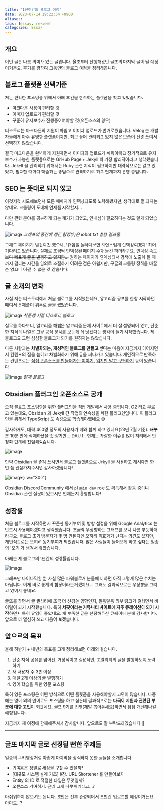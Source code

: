 ```yaml
---
title: "1년여간의 블로그 여정"
date: 2023-07-14 19:22:54 +0900
aliases: 
tags: [essay, review]
categories: Essay
---
```


## 개요

이번 글은 나름 의미가 있는 글입니다. 올초부터 진행해왔던 글또의 마지막 글이 될 예정이거든요. 후기를 겸하여 그동안의 블로그 여정을 정리해봅니다.

## 블로그 플랫폼 선택기준

저는 편리한 포스팅을 위해서 아래 조건을 만족하는 플랫폼을 찾고 있었습니다.

- 마크다운 사용이 편리할 것
- 이미지 업로드가 편리할 것
- 꾸준히 유지보수가 진행중이여야할 것(오픈소스의 경우)

티스토리는 마크다운의 지원이 아쉽고 이미지 업로드가 번거로웠습니다. Velog 는 개발자들에게 아주 유명한 플랫폼이지만, 최근 들어 관리되고 있지 않은 모습이 신경 쓰여서 선택하지 않았습니다.

결국 마크다운을 완벽하게 지원하면서 이미지의 업로드가 쉬워야하고 장기적으로 유지보수가 가능한 플랫폼으로는 GitHub Page + Jekyll 이 가장 합리적이라고 생각했습니다. Jekyll 을 관리하기 위해서는 Ruby 관련 지식이 필요하지만 대략적으로는 알고 있었고, 필요할 때마다 학습하는 방법으로 관리하기로 하고 현재까지 운영 중입니다.

## SEO 는 뜻대로 되지 않고

이것저것 시도해보면서 모든 페이지가 인덱싱되도록 노력해봤지만, 생각대로 잘 되지는 않네요. 크롤링이 도대체 언제쯤 시작할지...

다만 관련 분야를 공부하게 되는 계기가 되었고, 인내심이 필요하다는 것도 알게 되었습니다.

![image](/assets/img/2023-07-14-Journey-with-Devlog-2022-2023/Pasted-image-20230623112820.webp)
_그래프의 중간에 생긴 함정(?)은 robot.txt 실험 결과물_

그래도 페이지가 발견되긴 했으니, '유입을 늘리다보면 자연스럽게 인덱싱되겠지' 하며 기다리고 있습니다. 실제로 조금씩 인덱싱된 페이지 수가 늘긴 하더라구요. ~~인덱싱 속도보다 빠르게 글을 발행하고 있지만...~~ 원하는 페이지가 인덱싱되서 검색에 노출이 될 때까지 걸리는 시간을 임의로 조절하기 어려운 점은 아쉽지만, 구글의 크롤링 정책을 바꿀 순 없으니 어쩔 수 없을 것 같습니다.

## 글 소재의 변화

사실 저는 티스토리에서 처음 블로그를 시작했는데요, 알고리즘 공부를 한창 시작하던 때여서 문제풀이 위주로 글을 썼었습니다.

![image](/assets/img/2023-07-14-Journey-with-Devlog-2022-2023/Pasted-image-20230714183142.webp)
_취준생 시절 티스토리 블로그_

실무를 하다보니, 알고리즘 해법은 알고리즘 문제 사이트에서 더 잘 설명되어 있고, 단순한 지식의 나열은 그냥 공식 문서를 보는게 더 낫겠다는 생각이 들기 시작했습니다. 제 블로그도 그런 심심한 블로그가 되기를 원하지는 않았습니다.

다른 사람과는 **차별화되는, 개성적인 블로그를 만들고 싶다**는 마음이 지금까지 이어지면서 컨텐츠의 질을 높이고 차별화하기 위해 글을 써나가고 있습니다. 개인적으로 만족하는 컨텐츠로는 [직접 오픈소스를 만들어가는 이야기](https://songkg7.github.io/posts/develop-obsidian-plugin/), [읽지만 말고 구현하기](https://songkg7.github.io/posts/Consistent-Hashing/) 등이 있습니다.

![image](/assets/img/2023-07-14-Journey-with-Devlog-2022-2023/Pasted-image-20230714184733.webp)
_현재 블로그_

## Obsidian 플러그인 오픈소스로 공개

오직 블로그 포스팅만을 위한 플러그인을 직접 개발해서 사용 중입니다. [O2](https://github.com/songkg7/o2) 라고 부르고 있는데요, Obsidian 과 Jekyll 간 작업의 연속성을 위한 플러그인입니다. 이 플러그인을 위해서 TypeScript 도 속성으로 학습해야했네요 😅

감사하게도, 대략 400명 정도의 사용자가 저와 함께 하고 있네요(23년 7월 기준). ~~대부분 10분 안에 삭제하셨을 것 같지만... DAU 1..~~ 현재는 자잘한 이슈를 많이 처리해서 안정화 단계에 진입해있습니다.

![image](/assets/img/2023-07-14-Journey-with-Devlog-2022-2023/Pasted-image-20230714182237.webp)

만약 Obsidian 을 즐겨 쓰시면서 블로그 플랫폼으로 Jekyll 을 사용하고 계시다면 한 번 쯤 관심가져주시면 감사하겠습니다!

![image](/assets/img/2023-07-14-Journey-with-Devlog-2022-2023/Pasted-image-20230714192108.webp){: w="300"}

Obsidian Discord Community 에서 `plugin dev` role 도 획득해서 활동 중이니 Obsidian 관련 질문이 있으시면 언제든지 환영합니다!

## 성장률

처음 블로그를 시작하면서 꾸준한 동기부여 및 방향 설정을 위해 Google Analytics 는 반드시 사용해야겠다고 생각했습니다. 조금씩 우상향하는 그래프를 보니 나름 뿌듯하더라구요. 블로그 초기 방문자가 몇 명 안된다면 오히려 악효과가 난다는 의견도 있지만, 개인적으로는 오히려 동기부여가 되었습니다. 많은 사람들이 들어오게 하고 싶다는 일종의 '오기'가 생겨서 좋았습니다.

아래는 제 블로그의 1년간의 성장률입니다.

![image](/assets/img/2023-07-14-Journey-with-Devlog-2022-2023/Pasted-image-20230623111947.webp)

그래프만 다이나믹할 뿐 사실 많은 파워블로거 분들에 비하면 아직 그렇게 많은 수치는 아닙니다. 이게 바로 통계의 함정이라는거겠지요... 그래도 결과적으로는 우상향을 그리고 있어서 좋네요.

글또를 하면서 글 퀼리티에 조금 더 신경쓴 영향인지, 알음알음 외부 링크가 걸리면서 바이럴이 되기 시작했습니다. 특히 **서핏이라는 커뮤니티 사이트에 자주 큐레이션이 되기 시작**하면서 특히 유입이 좋았네요. 제 부족한 글을 선정해주신 큐레이터 분께 감사합니다. 앞으로 더 열심히 쓰고 다음어 보겠습니다.

## 앞으로의 목표

올해 하반기 + 내년의 목표를 크게 정리해보면 아래와 같습니다.

1. 단순 지식 공유를 넘어선, 개성적이고 실용적인, 고퀼리티의 글을 발행하도록 노력하기
2. 새 사용자 수 3만 이상
3. 매달 2개 이상의 글 발행하기
4. 영어 학습을 위한 영문 포스팅

특히 영문 포스팅은 어떤 방식으로 어떤 플랫폼을 사용해야할지 고민이 많습니다. 나중에는 영어 외의 언어로도 포스팅을 하고 싶은데 결과적으로는 **다국어 지원과 관련된 부분에 대한 고민**이 되겠네요. 글또 9기를 진행(제발 뽑아주세요)하면서 점점 개선해나갈 예정입니다.

지금까지 제 여정에 함께해주셔서 감사합니다. 앞으로도 잘 부탁드리겠습니다 🙏

---

## 글또 마지막 글로 선정될 뻔한 주제들

일종의 쿠키영상처럼 아쉽게 마지막을 장식하지 못한 글들을 소개합니다.

- 귀여움은 정말로 세상을 구할 수 있을까?
- [대규모 시스템 설계 기초] 8장. URL Shortener 를 만들어보자
- Entity 의 ID 로 적절한 타입은 무엇일까?
- 오픈소스 기여하기. 근데 그게 나무위키라고...?

아쉬워하지 않으셔도 됩니다. 초안은 전부 완성되어서 조만간 업로드할 예정이거든요. 아마도...?
